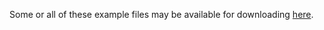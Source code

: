 Some or all of these example files may be available for downloading [here](https://drive.google.com/folderview?id=1UMoE_SvHaGcWcAGq5NCKHpjm49rKHBj2).
